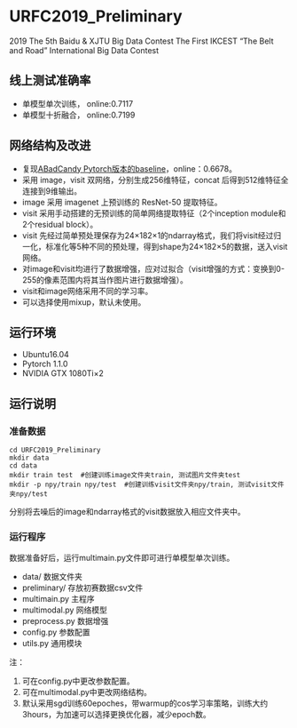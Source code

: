 # URFC2019_Preliminary
2019 The 5th Baidu & XJTU Big Data Contest The First IKCEST “The Belt and Road” International Big Data Contest

## 线上测试准确率 
- 单模型单次训练， online:0.7117
- 单模型十折融合， online:0.7199

## 网络结构及改进
- 复现[ABadCandy Pytorch版本的baseline](https://github.com/ABadCandy/BaiDuBigData19-URFC)，online：0.6678。
- 采用 image，visit 双网络，分别生成256维特征，concat 后得到512维特征全连接到9维输出。
- image 采用 imagenet 上预训练的 ResNet-50 提取特征。
- visit 采用手动搭建的无预训练的简单网络提取特征（2个inception module和2个residual block）。
- visit 先经过简单预处理保存为24×182×1的ndarray格式，我们将visit经过归一化，标准化等5种不同的预处理，得到shape为24×182×5的数据，送入visit网络。
- 对image和visit均进行了数据增强，应对过拟合（visit增强的方式：变换到0-255的像素范围内将其当作图片进行数据增强）。
- visit和image网络采用不同的学习率。
- 可以选择使用mixup，默认未使用。

## 运行环境
- Ubuntu16.04
- Pytorch 1.1.0
- NVIDIA GTX 1080Ti×2
## 运行说明
### 准备数据
```
cd URFC2019_Preliminary
mkdir data
cd data
mkdir train test  #创建训练image文件夹train, 测试图片文件夹test
mkdir -p npy/train npy/test  #创建训练visit文件夹npy/train, 测试visit文件夹npy/test
```
分别将去噪后的image和ndarray格式的visit数据放入相应文件夹中。
 
### 运行程序
数据准备好后，运行multimain.py文件即可进行单模型单次训练。
 
- data/ 数据文件夹
- preliminary/ 存放初赛数据csv文件
- multimain.py 主程序
- multimodal.py 网络模型
- preprocess.py 数据增强
- config.py 参数配置
- utils.py 通用模块

注：
1. 可在config.py中更改参数配置。
2. 可在multimodal.py中更改网络结构。
3. 默认采用sgd训练60epoches，带warmup的cos学习率策略，训练大约3hours，为加速可以选择更换优化器，减少epoch数。
